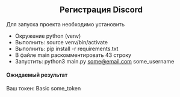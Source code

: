 
<h2 align="center">Регистрация Discord</h2>

<p>Для запуска проекта необходимо установить</p>


- Окружение python (venv)
- Выполнить: source venv/bin/activate 
- Выполнить: pip install -r requirements.txt
- В файле main раскомментировать 43 строку
- Запустить: python3 main.py some@email.com some_username

<h4>Ожидаемый результат</h4>
Ваш токен:  Basic some_token


